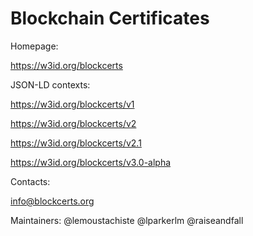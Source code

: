 # Blockchain Certificates


Homepage:

https://w3id.org/blockcerts


JSON-LD contexts:

https://w3id.org/blockcerts/v1

https://w3id.org/blockcerts/v2

https://w3id.org/blockcerts/v2.1

https://w3id.org/blockcerts/v3.0-alpha

Contacts:

info@blockcerts.org

Maintainers:
@lemoustachiste
@lparkerlm
@raiseandfall
